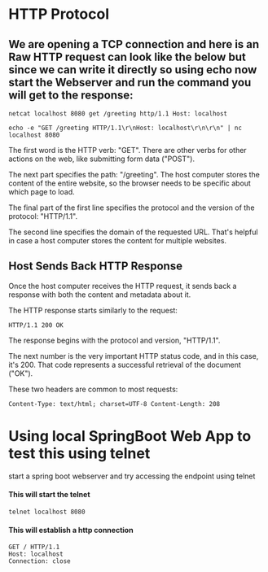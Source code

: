 # HTTP Protocol

## We are opening a TCP connection and here is an Raw HTTP request can look like the below but since we can write it directly so using echo now start the Webserver and run the command you will get to the response:

`netcat localhost 8080
get /greeting http/1.1
Host: localhost`


`echo -e "GET /greeting HTTP/1.1\r\nHost: localhost\r\n\r\n" | nc localhost 8080`



The first word is the HTTP verb: "GET". There are other verbs for other actions on the web, like submitting form data ("POST").

The next part specifies the path: "/greeting". The host computer stores the content of the entire website, so the browser needs to be specific about which page to load.

The final part of the first line specifies the protocol and the version of the protocol: "HTTP/1.1".

The second line specifies the domain of the requested URL. That's helpful in case a host computer stores the content for multiple websites.

## Host Sends Back HTTP Response

Once the host computer receives the HTTP request, it sends back a response with both the content and metadata about it.

The HTTP response starts similarly to the request:

`HTTP/1.1 200 OK`


The response begins with the protocol and version, "HTTP/1.1".

The next number is the very important HTTP status code, and in this case, it's 200. That code represents a successful retrieval of the document ("OK").

These two headers are common to most requests:


`Content-Type: text/html; charset=UTF-8 Content-Length: 208`



# Using local SpringBoot Web App to test this using telnet


start a spring boot webserver and try accessing the endpoint using telnet 



#### This will start the telnet
```
telnet localhost 8080
```

#### This will establish a http connection

```
GET / HTTP/1.1
Host: localhost
Connection: close

```






